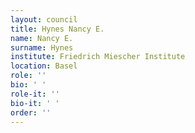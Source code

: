 ```yaml
---
layout: council
title: Hynes Nancy E.
name: Nancy E.
surname: Hynes
institute: Friedrich Miescher Institute
location: Basel
role: ''
bio: ' '
role-it: ''
bio-it: ' '
order: ''
---
```

